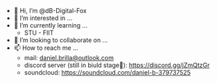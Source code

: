 - 👋 Hi, I’m @dB-Digital-Fox
- 👀 I’m interested in ...
- 🌱 I’m currently learning ...
    - STU - FIIT 
- 💞️ I’m looking to collaborate on ...
- 📫 How to reach me ...
    - mail: daniel.brilla@outlook.com
    - discord server (still in biuld stage🔧): https://discord.gg/jZmQtzGr
    - soundcloud: https://soundcloud.com/daniel-b-379737525

<!---
dB-Digital-Fox/dB-Digital-Fox is a ✨ special ✨ repository because its `README.md` (this file) appears on your GitHub profile.
You can click the Preview link to take a look at your changes.
--->
